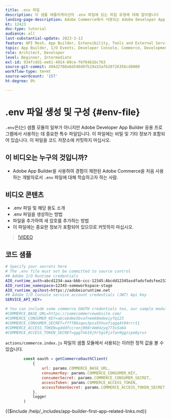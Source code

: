 ```yaml
---
title: .env 파일
description: 이 샘플 애플리케이션의 .env 파일에 있는 파일 유형에 대해 알아봅니다
landing-page-description: Adobe Commerce에서 사용되는 Adobe Developer App Builder 및 .env 파일에서 사용되는 콘텐츠 유형에 대해 알아봅니다.
kt: 12423
doc-type: tutorial
audience: all
last-substantial-update: 2023-3-13
feature: API Mesh, App Builder, Extensibility, Tools and External Services, Backend Development
topic: App Builder, I/O Events, Developer Console, Commerce, Development, Integrations
role: Architect, Developer
level: Beginner, Intermediate
exl-id: 934fcdd1-ee61-4914-89ce-f6f04b1bc763
source-git-commit: 404d2708a6d540d6fb19a33afb20726356cd8000
workflow-type: tm+mt
source-wordcount: '157'
ht-degree: 0%

---
```


# .env 파일 생성 및 구성 {#env-file}

`.env`은(는) 샘플 모듈의 일부가 아니지만 Adobe Developer App Builder 응용 프로그램에서 사용하는 데 중요한 특수 파일입니다. 이 파일에는 비밀 및 기타 정보가 포함되어 있습니다. 이 파일을 코드 저장소에 커밋하지 마십시오.

## 이 비디오는 누구의 것입니까?

* Adobe App Builder을 사용하여 경험이 제한된 Adobe Commerce을 처음 사용하는 개발자로서 `.env` 파일에 대해 학습하고자 하는 사람.

## 비디오 콘텐츠

* .env 파일 및 해당 용도 소개
* .env 파일을 생성하는 방법
* 파일을 추가하여 새 암호를 추가하는 방법
* 이 파일에는 중요한 정보가 포함되어 있으므로 커밋하지 마십시오.

>[!VIDEO](https://video.tv.adobe.com/v/3416593?quality=12&learn=on)

## 코드 샘플

```bash
# Specify your secrets here
# The .env file must not be committed to source control
## Adobe I/O Runtime credentials
AIO_runtime_auth=abcd1234-aaa-bbb-ccc-12345:Abcdd12345asdfadsfadsfee2323232323232
AIO_runtime_namespace=12345-someworkspace-stage
AIO_runtime_apihost=https://adobeioruntime.net
## Adobe I/O Console service account credentials (JWT) Api Key
SERVICE_API_KEY=

# You can include some commerce OAUTH credentials too, our sample module will use this
#COMMERCE_BASE_URL=https://somecommercewebsite.com/
#COMMERCE_CONSUMER_KEY=abcebdme5bvafnemk0mdeeiyfq123
#COMMERCE_CONSUMER_SECRET=ffff86sqws3pss5hhuofiqgq4t04rrr11
#COMMERCE_ACCESS_TOKEN=gdddfccronj098r4m04zyq773s5o64
#COMMERCE_ACCESS_TOKEN_SECRET=ggg7nb19jhr5gi9jzfan9ggzipe8yrus
```

`actions/commerce.index.js` 파일의 샘플 모듈에서 사용되는 이러한 정적 값을 볼 수 있습니다.

```javascript
        const oauth = getCommerceOauthClient(
            {
                url: params.COMMERCE_BASE_URL,
                consumerKey: params.COMMERCE_CONSUMER_KEY,
                consumerSecret: params.COMMERCE_CONSUMER_SECRET,
                accessToken: params.COMMERCE_ACCESS_TOKEN,
                accessTokenSecret: params.COMMERCE_ACCESS_TOKEN_SECRET
            },
            logger
        )
```

{{$include /help/_includes/app-builder-first-app-related-links.md}}
